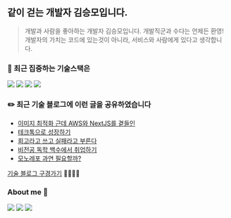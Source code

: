 <!--
**endmoseung/endmoseung** is a ✨ _special_ ✨ repository because its `README.md` (this file) appears on your GitHub profile.


Here are some ideas to get you started:

- 🔭 I’m currently working on ...
- 🌱 I’m currently learning ...
- 👯 I’m looking to collaborate on ...
- 🤔 I’m looking for help with ...
- 💬 Ask me about ...
- 📫 How to reach me: ...
- 😄 Pronouns: ...
- ⚡ Fun fact: ...
-->

## 같이 걷는 개발자 김승모입니다.
> 개발과 사람을 좋아하는 개발자 김승모입니다. 개발직군과 수다는 언제든 환영!<br/>
> 개발자의 가치는 코드에 있는것이 아니라, 서비스와 사람에게 있다고 생각합니다.
### 🎯 최근 집중하는 기술스택은 
<div>
  <img src="https://img.shields.io/badge/TypeScript-blue?style=for-the-badge&logo=TypeScript&logoColor=black">
  <img src="https://img.shields.io/badge/React.js-skyblue?style=for-the-badge&logo=React&logoColor=black">
  <img src="https://img.shields.io/badge/aws-FF4154?style=for-the-badge&logo=aws&logoColor=white">
  <img src="https://img.shields.io/badge/Next.js-000000?style=for-the-badge&logo=Next.js&logoColor=white">
</div>

### ✏️ 최근 기술 블로그에 이런 글을 공유하였습니다
<!-- https://github.com/gautamkrishnar/blog-post-workflow -->
<!-- BLOG-POST-LIST:START -->
- [이미지 최적화 근데 AWS와 NextJS를 곁들인](https://velog.io/@endmoseung/%EC%9D%B4%EB%AF%B8%EC%A7%80-%EC%B5%9C%EC%A0%81%ED%99%94-feat-NextJS)
- [테크톡으로 성장하기](https://velog.io/@endmoseung/%ED%85%8C%ED%81%AC%ED%86%A1%EC%9C%BC%EB%A1%9C-%EC%84%B1%EC%9E%A5%ED%95%98%EA%B8%B0)
- [회고라고 쓰고 실패라고 부른다](https://velog.io/@endmoseung/%ED%9A%8C%EA%B3%A0%EB%9D%BC%EA%B3%A0-%EC%93%B0%EA%B3%A0-%EC%8B%A4%ED%8C%A8%EB%9D%BC%EA%B3%A0-%EB%B6%80%EB%A5%B8%EB%8B%A4.-feat-1%EB%85%84%EC%B0%A8-%EA%B0%9C%EB%B0%9C%EC%9E%90)
- [비전공 독학 백수에서 취업하기](https://velog.io/@endmoseung/%EB%B9%84%EC%A0%84%EA%B3%B5-%EB%8F%85%ED%95%99-%EB%B0%B1%EC%88%98%EC%97%90%EC%84%9C-%EC%B7%A8%EC%97%85%ED%95%98%EA%B8%B0)
- [모노레포 과연 필요할까?](https://velog.io/@endmoseung/%EB%AA%A8%EB%85%B8%EB%A0%88%ED%8F%AC-%EA%B3%BC%EC%97%B0-%ED%95%84%EC%9A%94%ED%95%A0%EA%B9%8C)
<!-- BLOG-POST-LIST:END -->
[기술 블로그 구경가기](https://velog.io/@endmoseung)  🏃🏻‍♀️💨

### About me 💞️
<a href="https://velog.io/@endmoseung" target="_blank"><img src="https://img.shields.io/badge/Velog-20C997?style=flat-square&logo=velog&logoColor=white"/></a>
<a href="https://www.instagram.com/mo___seung_2/" target="_blank"><img src="https://img.shields.io/badge/Instagram-E4405F?style=flat-square&logo=instagram&logoColor=white"/></a>
<a href="https://www.linkedin.com/in/%EC%8A%B9%EB%AA%A8-%EA%B9%80-848b2b242/" target="_blank"><img src="https://img.shields.io/badge/LinkedIn-0966c2?style=flat-square&logo=linkedin&logoColor=white"/></a>
